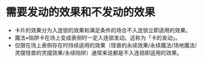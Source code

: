 # 需要发动的效果和不发动的效果

* 卡片的效果分为入连锁的效果和满足条件的场合不入连锁立即适用的效果。
* 魔法•陷阱卡在场上变成表侧时一定入连锁发动。这称为「卡的发动」。
* 仅限在场上表侧存在时持续适用的效果（怪兽的永续效果/永续魔法/场地魔法/灵摆怪兽的灵摆效果/永续陷阱）通常来说都是不入连锁即适用的效果。

